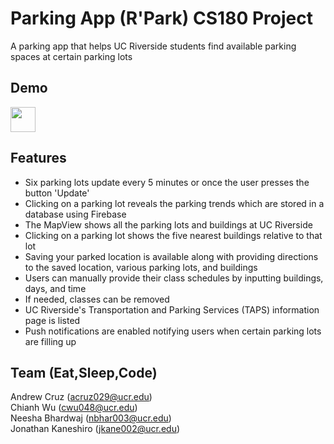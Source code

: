 # Parking App (R'Park) CS180 Project
A parking app that helps UC Riverside students find available parking spaces at certain parking lots

## Demo
<img src="https://media.giphy.com/media/cdeP4R5cYYYzCXqgBy/giphy.gif" width="40" height="40" />


## Features
- Six parking lots update every 5 minutes or once the user presses the button 'Update'
- Clicking on a parking lot reveals the parking trends which are stored in a database using Firebase
- The MapView shows all the parking lots and buildings at UC Riverside
- Clicking on a parking lot shows the five nearest buildings relative to that lot
- Saving your parked location is available along with providing directions to the saved location, various parking lots, and buildings
- Users can manually provide their class schedules by inputting buildings, days, and time
- If needed, classes can be removed
- UC Riverside's Transportation and Parking Services (TAPS) information page is listed
- Push notifications are enabled notifying users when certain parking lots are filling up

## Team (Eat,Sleep,Code)
Andrew Cruz (acruz029@ucr.edu) <br/>
Chianh Wu (cwu048@ucr.edu) <br/>
Neesha Bhardwaj (nbhar003@ucr.edu) <br/>
Jonathan Kaneshiro (jkane002@ucr.edu)

